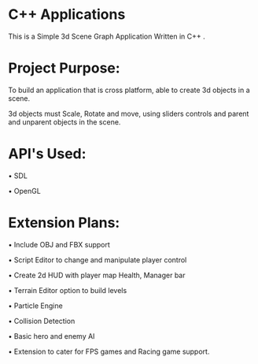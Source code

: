 # C++ Applications

This is a Simple 3d Scene Graph Application Written in C++ .

# Project Purpose:

To build an application that is cross platform, able to create 3d objects in a scene.

3d objects must Scale, Rotate and move, using sliders controls and parent and unparent objects in the scene.    

# API's Used: 

•	SDL 

•	OpenGL

# Extension Plans:

•	Include OBJ and FBX support

•	Script Editor to change and manipulate player control

•	Create 2d HUD with player map Health, Manager bar

•	Terrain Editor option to build levels

•	Particle Engine 

•	Collision Detection

•	Basic hero and enemy AI

•	Extension to cater for FPS games and Racing game support.


